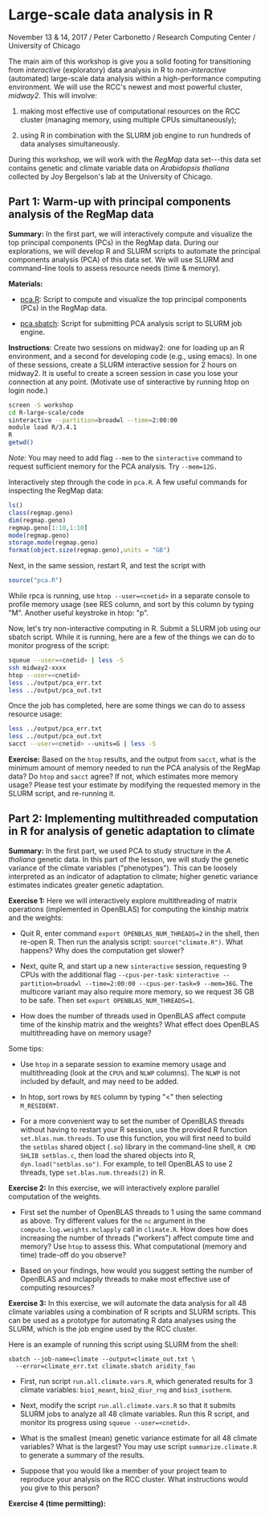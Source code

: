 # Large-scale data analysis in R

November 13 & 14, 2017 / Peter Carbonetto / Research Computing Center / 
University of Chicago

The main aim of this workshop is give you a solid footing for
transitioning from *interactive* (exploratory) data analysis in R to
*non-interactive* (automated) large-scale data analysis within a
high-performance computing environment. We will use the RCC's newest
and most powerful cluster, *midway2*. This will involve:

1. making most effective use of computational resources on the RCC
cluster (managing memory, using multiple CPUs simultaneously);

2. using R in combination with the SLURM job engine to run
hundreds of data analyses simultaneously.

During this workshop, we will work with the *RegMap* data set---this
data set contains genetic and climate variable data on *Arabidopsis
thaliana* collected by Joy Bergelson's lab at the University of
Chicago.

## Part 1: Warm-up with principal components analysis of the RegMap data

**Summary:** In the first part, we will interactively compute and
visualize the top principal components (PCs) in the RegMap
data. During our explorations, we will develop R and SLURM scripts to
automate the principal components analysis (PCA) of this data set. We
will use SLURM and command-line tools to assess resource needs (time &
memory).

**Materials:**

+ [pca.R](code/pca.R): Script to compute and visualize the top
  principal components (PCs) in the RegMap data.

+ [pca.sbatch](code/pca.sbatch): Script for submitting PCA analysis
  script to SLURM job engine.

**Instructions**: Create two sessions on midway2: one for loading up
an R environment, and a second for developing code (e.g., using
emacs). In one of these sessions, create a SLURM interactive session
for 2 hours on midway2. It is useful to create a screen session in
case you lose your connection at any point. (Motivate use of
sinteractive by running htop on login node.)

```bash
screen -S workshop
cd R-large-scale/code
sinteractive --partition=broadwl --time=2:00:00
module load R/3.4.1
R
getwd()
```

*Note:* You may need to add flag `--mem` to the `sinteractive` command
to request sufficient memory for the PCA analysis. Try `--mem=12G.`

Interactively step through the code in `pca.R`. A few useful commands
for inspecting the RegMap data:

```R
ls()
class(regmap.geno)
dim(regmap.geno)
regmap.geno[1:10,1:10]
mode(regmap.geno)
storage.mode(regmap.geno)
format(object.size(regmap.geno),units = "GB")
```

Next, in the same session, restart R, and test the script with

```R
source("pca.R")
```

While rpca is running, use `htop --user=<cnetid>` in a separate
console to profile memory usage (see RES column, and sort by this
column by typing "M". Another useful keystroke in htop: "p".

Now, let's try non-interactive computing in R. Submit a SLURM job
using our sbatch script. While it is running, here are a few of the
things we can do to monitor progress of the script:

```bash
squeue --user=<cnetid> | less -S
ssh midway2-xxxx
htop --user=<cnetid>
less ../output/pca_err.txt
less ../output/pca_out.txt
```

Once the job has completed, here are some things we can do to assess
resource usage:

```bash
less ../output/pca_err.txt
less ../output/pca_out.txt
sacct --user=<cnetid> --units=G | less -S
```

**Exercise:** Based on the `htop` results, and the output from
`sacct`, what is the minimum amount of memory needed to run the PCA
analysis of the RegMap data? Do `htop` and `sacct` agree? If not,
which estimates more memory usage? Please test your estimate by
modifying the requested memory in the SLURM script, and re-running it.

## Part 2: Implementing multithreaded computation in R for analysis of genetic adaptation to climate

**Summary:** In the first part, we used PCA to study structure in the
*A. thaliana* genetic data. In this part of the lesson, we will study
the genetic variance of the climate variables ("phenotypes"). This
can be loosely interpreted as an indicator of adaptation to climate;
higher genetic variance estimates indicates greater genetic
adaptation.

**Exercise 1:** Here we will interactively explore multithreading of
matrix operations (implemented in OpenBLAS) for computing the kinship
matrix and the weights:

+ Quit R, enter command `export OPENBLAS_NUM_THREADS=2` in the shell,
  then re-open R. Then run the analysis script: `source("climate.R")`.
  What happens? Why does the computation get slower?

+ Next, quite R, and start up a new `sinteractive` session, requesting
  9 CPUs with the additional flag `--cpus-per-task`: `sinteractive
  --partition=broadwl --time=2:00:00 --cpus-per-task=9 --mem=36G`. The
  multicore variant may also require more memory, so we request 36 GB
  to be safe. Then set `export OPENBLAS_NUM_THREADS=1`.

+ How does the number of threads used in OpenBLAS affect compute time
  of the kinship matrix and the weights? What effect does OpenBLAS
  multithreading have on memory usage?

Some tips:

+ Use `htop` in a separate session to examine memory usage and
  multithreading (look at the `CPU%` and `NLWP` columns). The `NLWP`
  is not included by default, and may need to be added.

+ In htop, sort rows by `RES` column by typing "<" then selecting
  `M_RESIDENT`.

+ For a more convenient way to set the number of OpenBLAS threads
  without having to restart your R session, use the provided R
  function `set.blas.num.threads`. To use this function, you will
  first need to build the `setblas` shared object (`.so`) library in
  the command-line shell, `R CMD SHLIB setblas.c`, then load the
  shared objects into R, `dyn.load("setblas.so")`. For example, to
  tell OpenBLAS to use 2 threads, type `set.blas.num.threads(2)` in R.

**Exercise 2:** In this exercise, we will interactively explore
parallel computation of the weights.

+ First set the number of OpenBLAS threads to 1 using the same command
  as above. Try different values for the `nc` argument in the
  `compute.log.weights.mclapply` call in `climate.R`. How does how
  does increasing the number of threads ("workers") affect compute
  time and memory? Use `htop` to assess this. What computational
  (memory and time) trade-off do you observe?

+ Based on your findings, how would you suggest setting the number of
  OpenBLAS and mclapply threads to make most effective use of
  computing resources?

**Exercise 3:** In this exercise, we will automate the data analysis
for all 48 climate variables using a combination of R scripts and
SLURM scripts. This can be used as a prototype for automating R data
analyses using the SLURM, which is the job engine used by the RCC
cluster.

Here is an example of running this script using SLURM from the
shell:

```
sbatch --job-name=climate --output=climate_out.txt \
  --error=climate_err.txt climate.sbatch aridity_fao
```

+ First, run script `run.all.climate.vars.R`, which generated results
  for 3 climate variables: `bio1_meant`, `bio2_diur_rng` and
  `bio3_isotherm`.

+ Next, modify the script `run.all.climate.vars.R` so that it submits
  SLURM jobs to analyze all 48 climate variables. Run this R script, and
  monitor its progress using `squeue --user=<cnetid>`.

+ What is the smallest (mean) genetic variance estimate for all 48
  climate variables? What is the largest? You may use script
  `summarize.climate.R` to generate a summary of the results.

+ Suppose that you would like a member of your project team to
  reproduce your analysis on the RCC cluster. What instructions would
  you give to this person?

**Exercise 4 (time permitting):** 
